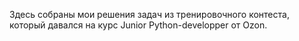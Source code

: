 Здесь собраны мои решения задач из тренировочного контеста, который давался на курс Junior Python-developper от Ozon.
